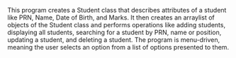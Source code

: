 
This program creates a Student class that describes attributes of a student like PRN, Name, Date of Birth, and Marks. 
It then creates an arraylist of objects of the Student class and performs operations like adding students, displaying all students, searching for a student by PRN, name or position, updating a student, and deleting a student. 
The program is menu-driven, meaning the user selects an option from a list of options presented to them.
